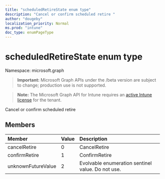 ```yaml
---
title: "scheduledRetireState enum type"
description: "Cancel or confirm scheduled retire "
author: "dougeby"
localization_priority: Normal
ms.prod: "intune"
doc_type: enumPageType
---
```


# scheduledRetireState enum type

Namespace: microsoft.graph

> **Important:** Microsoft Graph APIs under the /beta version are subject to change; production use is not supported.

> **Note:** The Microsoft Graph API for Intune requires an [active Intune license](https://go.microsoft.com/fwlink/?linkid=839381) for the tenant.

Cancel or confirm scheduled retire 

## Members
|Member|Value|Description|
|:---|:---|:---|
|cancelRetire|0|CancelRetire|
|confirmRetire|1|ConfirmRetire|
|unknownFutureValue|2|Evolvable enumeration sentinel value. Do not use.|






